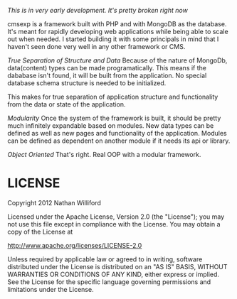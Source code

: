 *This is in very early development. It's pretty broken right now*

cmsexp is a framework built with PHP and with MongoDB as the database. It's meant for rapidly developing
web applications while being able to scale out when needed. I started building it with some principals in
mind that I haven't seen done very well in any other framework or CMS.

*True Separation of Structure and Data*
Because of the nature of MongoDb, data(content) types can be made programatically. This means if the dababase
isn't found, it will be built from the application. No special database schema structure is needed to be initialized.

This makes for true separation of application structure and functionality from the data or state of the application.

*Modularity*
Once the system of the framework is built, it should be pretty much infinitely expandable based on modules. New data types can be defined as well as new pages and functionality of the application. Modules can be defined as dependent on another module if it needs its api or library.

*Object Oriented*
That's right. Real OOP with a modular framework.


# LICENSE #

Copyright 2012 Nathan Williford

Licensed under the Apache License, Version 2.0 (the "License");
you may not use this file except in compliance with the License.
You may obtain a copy of the License at

   http://www.apache.org/licenses/LICENSE-2.0

Unless required by applicable law or agreed to in writing, software
distributed under the License is distributed on an "AS IS" BASIS,
WITHOUT WARRANTIES OR CONDITIONS OF ANY KIND, either express or implied.
See the License for the specific language governing permissions and
limitations under the License.